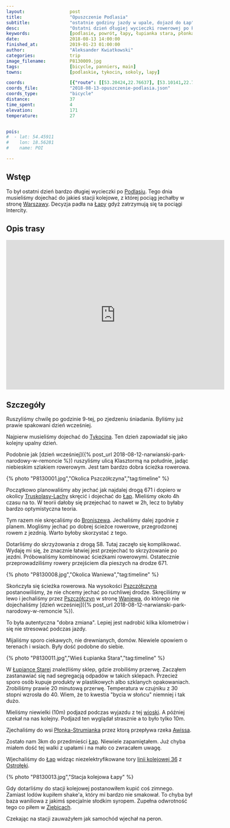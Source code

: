 ```yaml
---
layout:                 post
title:                  "Opuszczenie Podlasia"
subtitle:               "ostatnie godziny jazdy w upale, dojazd do Łap"
desc:                   "Ostatni dzień długiej wycieczki rowerowej po Podlasiu. W cztery godziny musieliśmy z Tykocina dostać się do stacji w Łapach aby wrócić do domu. Pogoda tak na koniec dała nam jeszcze popalić."
keywords:               [podlasie, powrót, łapy, łupianka stara, płonka strumianka]
date:                   2018-08-13 14:00:00
finished_at:            2019-01-23 01:00:00
author:                 "Aleksander Kwiatkowski"
categories:             trip
image_filename:         P8130009.jpg
tags:                   [bicycle, panniers, main]
towns:                  [podlaskie, tykocin, sokoly, lapy]

coords:                 [{"route": [[53.20424,22.76637], [53.10141,22.73478], [53.10244,22.75281], [53.09543,22.77358], [53.05283,22.83246], [53.03756,22.84568], [53.03756,22.84568], [53.00194,22.82765], [52.98385,22.86593], [52.99078,22.88481]], "type": "bicycle"}]
coords_file:            "2018-08-13-opuszczenie-podlasia.json"
coords_type:            "bicycle"
distance:               37
time_spent:             4
elevation:              171
temperature:            27


pois:
#  - lat: 54.45911
#    lon: 18.56281
#    name: POI

---
```


[wiki-podlasie]: https://pl.wikipedia.org/wiki/Podlasie
[wiki-warszawa]: https://pl.wikipedia.org/wiki/Warszawa
[wiki-lapy]: https://pl.wikipedia.org/wiki/%C5%81apy
[wiki-tykocin]: https://pl.wikipedia.org/wiki/Tykocin
[wiki-truskolasy-lachy]: https://pl.wikipedia.org/wiki/Truskolasy-Lachy
[wiki-broniszewo]: https://pl.wikipedia.org/wiki/Broniszewo_(wojew%C3%B3dztwo_podlaskie)
[wiki-pszczolczyn]: https://pl.wikipedia.org/wiki/Pszcz%C3%B3%C5%82czyn_(wojew%C3%B3dztwo_podlaskie)
[wiki-waniewo]: https://pl.wikipedia.org/wiki/Waniewo_(powiat_wysokomazowiecki)
[wiki-lupianka-stara]: https://pl.wikipedia.org/wiki/%C5%81upianka_Stara
[wiki-plonka-strumianka]: https://pl.wikipedia.org/wiki/P%C5%82onka-Strumianka
[wiki-awissa-rzeka]: https://pl.wikipedia.org/wiki/Awissa
[wiki-ostroleka]: https://pl.wikipedia.org/wiki/Ostro%C5%82%C4%99ka
[wiki-ziebice]: https://pl.wikipedia.org/wiki/Zi%C4%99bice
[wiki-linia-36]: https://pl.wikipedia.org/wiki/Linia_kolejowa_nr_36


## Wstęp

To był ostatni dzień bardzo długiej wycieczki po [Podlasiu][wiki-podlasie].
Tego dnia musieliśmy dojechać do jakieś stacji kolejowe, z której pociąg
jechałby w stronę [Warszawy][wiki-warszawa]. Decyzja padła na
[Łapy][wiki-lapy] gdyż zatrzymują się ta pociągi Intercity.

## Opis trasy

<iframe height='405' width='590' frameborder='0' allowtransparency='true' scrolling='no' src='https://www.strava.com/activities/1769995500/embed/7210fa429c68e7b413cb1d1123a09456a3121157'></iframe>

## Szczegóły

Ruszyliśmy chwilę po godzinie 9-tej, po zjedzeniu śniadania. Byliśmy już prawie spakowani
dzień wcześniej.

Najpierw musieliśmy dojechać do [Tykocina][wiki-tykocin]. Ten dzień zapowiadał
się jako kolejny upalny dzień.

Podobnie jak [dzień wcześniej]({% post_url 2018-08-12-narwianski-park-narodowy-w-remoncie %})
ruszyliśmy ulicą Klasztormą na południe, jadąc niebieskim szlakiem rowerowym.
Jest tam bardzo dobra ścieżka rowerowa.

{% photo "P8130001.jpg","Okolica Pszczółczyna","tag:timeline" %}

Początkowo planowaliśmy aby jechać jak najdalej drogą 671 i dopiero
w okolicy [Truskolasy-Lachy][wiki-truskolasy-lachy] skręcić i dojechać do
[Łap][wiki-lapy]. Mieliśmy około 4h czasu na to. W teorii dałoby się przejechać to
nawet w 2h, lecz to byłaby bardzo optymistyczna teoria.

Tym razem nie skręcaliśmy do [Broniszewa][wiki-broniszewo]. Jechaliśmy dalej
zgodnie z planem. Mogliśmy jechać po dobrej ścieżce rowerowe, przegrodzonej
rowem z jezdnią. Warto byłoby skorzystać z tego.

Dotarliśmy do skrzyżowania z drogą S8. Tutaj zaczęło się komplikować.
Wydaję mi się, że znacznie łatwiej jest przejechać to
skrzyżowanie po jezdni. Próbowaliśmy kombinować ścieżkami rowerowymi.
Ostatecznie przeprowadziliśmy rowery przejściem dla pieszych na drodze 671.

{% photo "P8130008.jpg","Okolica Waniewa","tag:timeline" %}

Skończyła się ścieżka rowerowa. Na wysokości [Pszczółczyna][wiki-pszczolczyn]
postanowiliśmy, że nie chcemy jechać po ruchliwej drodze.
Skręciliśmy w lewo i jechaliśmy przez [Pszczółczyn][wiki-pszczolczyn]
w stronę [Waniewa][wiki-waniewo], do którego nie dojechaliśmy
[dzień wcześniej]({% post_url 2018-08-12-narwianski-park-narodowy-w-remoncie %}).

To była autentyczna "dobra zmiana". Lepiej jest nadrobić kilka kilometrów i
się nie stresować podczas jazdy.

Mijaliśmy sporo ciekawych, nie drewnianych, domów.
Niewiele opowiem o terenach i wsiach. Były dość podobne do siebie.

{% photo "P8130011.jpg","Wieś Łupianka Stara","tag:timeline" %}

W [Łupiance Starej][wiki-lupianka-stara] znaleźliśmy sklep, gdzie zrobiliśmy przerwę.
Zacząłem zastanawiać się nad segregacją odpadów w takich sklepach. Przecież
sporo osób kupuje produkty w plastikowych albo szklanych opakowaniach.
Zrobiliśmy prawie 20 minutową przerwę. Temperatura w czujniku z 30 stopni wzrosła
do 40. Wiem, że to kwestia "bycia w słońcu" niemniej i tak dużo.

Mieliśmy niewielki (10m) podjazd podczas wyjazdu z tej [wioski][wiki-lupianka-stara].
A później czekał na nas kolejny. Podjazd ten wyglądał strasznie a to było tylko 10m.

Zjechaliśmy do wsi [Płonka-Strumianka][wiki-plonka-strumianka] przez
ktorą przepływa rzeka [Awissa][wiki-awissa-rzeka].

Zostało nam 3km do przedmieści [Łap][wiki-lapy]. Niewiele zapamiętałem.
Już chyba miałem dość tej walki z upałami i na mało co zwracałem uwagę.

Wjechaliśmy do [Łap][wiki-lapy] widząc niezelektryfikowane tory
[linii kolejowej 36][wiki-linia-36] z [Ostrołęki][wiki-ostroleka].

{% photo "P8130013.jpg","Stacja kolejowa Łapy" %}

Gdy dotarliśmy do stacji kolejowej postanowiłem kupić coś zimnego.
Zamiast lodów kupiłem shake'a, który mi bardzo nie smakował. To chyba był
baza waniliowa z jakimś specjalnie słodkim syropem.
Zupełna odwrotność tego co piłem w [Ziębicach][wiki-ziebice].

Czekając na stacji zauważyłem jak samochód wjechał na peron.
